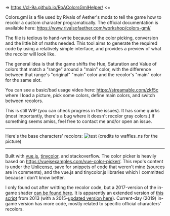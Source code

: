 => https://cl-9a.github.io/RoAColorsGmlHelper/ <=

Colors.gml is a file used by Rivals of Aether's mods to tell the game how to recolor a custom character programatically. The official documentation is available here: https://www.rivalsofaether.com/workshop/colors-gml/

The file is tedious to hand-write because of the color picking, conversion and the little bit of maths needed. This tool aims to generate the required code by using a relatively simple interface, and provides a preview of what the recolor will look like.

The general idea is that the game shifts the Hue, Saturation and Value of colors that match a "range" around a "main" color, with the difference between that range's "original" "main" color and the recolor's "main" color for the same slot.

You can see a basic/bad usage video here: https://streamable.com/zkf5c
where I load a picture, pick some colors, define main colors, and switch between recolors.

This is still WIP (you can check progress in the issues). It has some quirks (most importantly, there's a bug where it doesn't recolor gray colors.) If something seems amiss, feel free to contact me and/or open an issue.

---

Here's the base characters' recolors:
![test](https://i.imgur.com/eGsVKdY.png)
(credits to waffles_ns for the picture)

---

Built with [vue.js](https://vuejs.org/), [tinycolor](http://bgrins.github.io/TinyColor/), and stackoverflow. The color picker is heavily based on https://vuejsexamples.com/vue-color-picker/. This repo's content is under the [Unlicense](https://unlicense.org/), save for snippets of code that weren't mine (sources are in comments), and the vue.js and tinycolor.js libraries which I committed because I don't know better.

I only found out after writting the recolor code, but a 2017-version of the in-game shader [can be found here](https://pastebin.com/kXsTD1Vu). It is apparently an extended version of [this script](https://gmc.yoyogames.com/index.php?showtopic=589348) from 2013 (with a 2015-[updated version here](https://www.gmlscripts.com/script/sprite_replace_color_blend)). Current-day (2019) in-game version has more code, mostly related to specific official characters' recolors.
